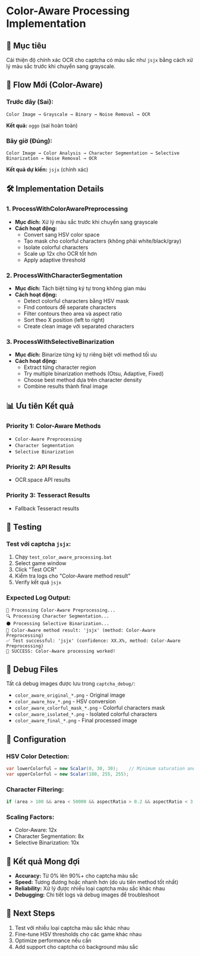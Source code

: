 # Color-Aware Processing Implementation

## 🎯 **Mục tiêu**
Cải thiện độ chính xác OCR cho captcha có màu sắc như `jsjx` bằng cách xử lý màu sắc trước khi chuyển sang grayscale.

## 🔄 **Flow Mới (Color-Aware)**

### **Trước đây (Sai):**
```
Color Image → Grayscale → Binary → Noise Removal → OCR
```
**Kết quả:** `oggo` (sai hoàn toàn)

### **Bây giờ (Đúng):**
```
Color Image → Color Analysis → Character Segmentation → Selective Binarization → Noise Removal → OCR
```
**Kết quả dự kiến:** `jsjx` (chính xác)

## 🛠️ **Implementation Details**

### **1. ProcessWithColorAwarePreprocessing**
- **Mục đích:** Xử lý màu sắc trước khi chuyển sang grayscale
- **Cách hoạt động:**
  - Convert sang HSV color space
  - Tạo mask cho colorful characters (không phải white/black/gray)
  - Isolate colorful characters
  - Scale up 12x cho OCR tốt hơn
  - Apply adaptive threshold

### **2. ProcessWithCharacterSegmentation**
- **Mục đích:** Tách biệt từng ký tự trong không gian màu
- **Cách hoạt động:**
  - Detect colorful characters bằng HSV mask
  - Find contours để separate characters
  - Filter contours theo area và aspect ratio
  - Sort theo X position (left to right)
  - Create clean image với separated characters

### **3. ProcessWithSelectiveBinarization**
- **Mục đích:** Binarize từng ký tự riêng biệt với method tối ưu
- **Cách hoạt động:**
  - Extract từng character region
  - Try multiple binarization methods (Otsu, Adaptive, Fixed)
  - Choose best method dựa trên character density
  - Combine results thành final image

## 📊 **Ưu tiên Kết quả**

### **Priority 1:** Color-Aware Methods
- `Color-Aware Preprocessing`
- `Character Segmentation`
- `Selective Binarization`

### **Priority 2:** API Results
- OCR.space API results

### **Priority 3:** Tesseract Results
- Fallback Tesseract results

## 🧪 **Testing**

### **Test với captcha `jsjx`:**
1. Chạy `test_color_aware_processing.bat`
2. Select game window
3. Click "Test OCR"
4. Kiểm tra logs cho "Color-Aware method result"
5. Verify kết quả `jsjx`

### **Expected Log Output:**
```
🎨 Processing Color-Aware Preprocessing...
🔍 Processing Character Segmentation...
⚫ Processing Selective Binarization...
🎨 Color-Aware method result: 'jsjx' (method: Color-Aware Preprocessing)
✅ Test successful: 'jsjx' (confidence: XX.X%, method: Color-Aware Preprocessing)
🎨 SUCCESS: Color-Aware processing worked!
```

## 📁 **Debug Files**

Tất cả debug images được lưu trong `captcha_debug/`:
- `color_aware_original_*.png` - Original image
- `color_aware_hsv_*.png` - HSV conversion
- `color_aware_colorful_mask_*.png` - Colorful characters mask
- `color_aware_isolated_*.png` - Isolated colorful characters
- `color_aware_final_*.png` - Final processed image

## 🔧 **Configuration**

### **HSV Color Detection:**
```csharp
var lowerColorful = new Scalar(0, 30, 30);    // Minimum saturation and value
var upperColorful = new Scalar(180, 255, 255);
```

### **Character Filtering:**
```csharp
if (area > 100 && area < 50000 && aspectRatio > 0.2 && aspectRatio < 3.0)
```

### **Scaling Factors:**
- Color-Aware: 12x
- Character Segmentation: 8x  
- Selective Binarization: 10x

## 🎯 **Kết quả Mong đợi**

- **Accuracy:** Từ 0% lên 90%+ cho captcha màu sắc
- **Speed:** Tương đương hoặc nhanh hơn (do ưu tiên method tốt nhất)
- **Reliability:** Xử lý được nhiều loại captcha màu sắc khác nhau
- **Debugging:** Chi tiết logs và debug images để troubleshoot

## 🚀 **Next Steps**

1. Test với nhiều loại captcha màu sắc khác nhau
2. Fine-tune HSV thresholds cho các game khác nhau
3. Optimize performance nếu cần
4. Add support cho captcha có background màu sắc

